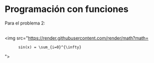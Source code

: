 # Programación con funciones

Para el problema 2:<br/><br/>

<img src="https://render.githubusercontent.com/render/math?math=
          
          sin(x) = \sum_{i=0}^{\infty}
     
">





